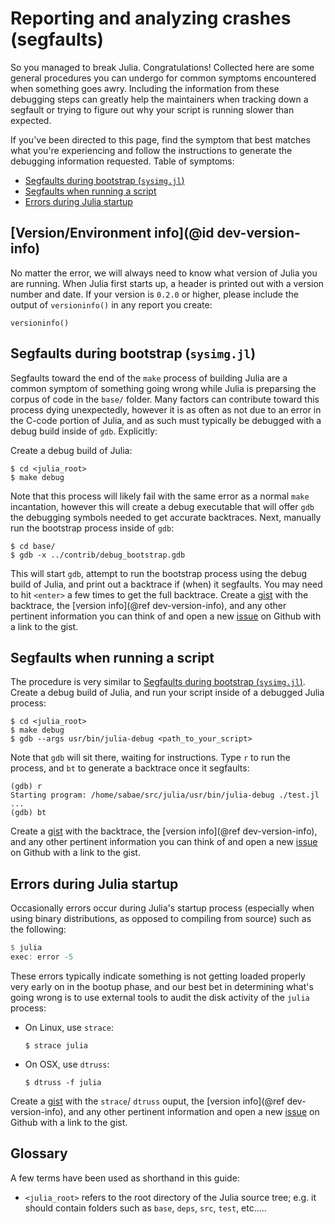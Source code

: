 # Reporting and analyzing crashes (segfaults)

So you managed to break Julia.  Congratulations!  Collected here are some general procedures you
can undergo for common symptoms encountered when something goes awry.  Including the information
from these debugging steps can greatly help the maintainers when tracking down a segfault or trying
to figure out why your script is running slower than expected.

If you've been directed to this page, find the symptom that best matches what you're experiencing
and follow the instructions to generate the debugging information requested.  Table of symptoms:

  * [Segfaults during bootstrap (`sysimg.jl`)](@ref)
  * [Segfaults when running a script](@ref)
  * [Errors during Julia startup](@ref)

## [Version/Environment info](@id dev-version-info)

No matter the error, we will always need to know what version of Julia you are running. When Julia
first starts up, a header is printed out with a version number and date.  If your version is
`0.2.0` or higher, please include the output of `versioninfo()` in any report you create:

```@repl
versioninfo()
```

## Segfaults during bootstrap (`sysimg.jl`)

Segfaults toward the end of the `make` process of building Julia are a common symptom of something
going wrong while Julia is preparsing the corpus of code in the `base/` folder.  Many factors
can contribute toward this process dying unexpectedly, however it is as often as not due to an
error in the C-code portion of Julia, and as such must typically be debugged with a debug build
inside of `gdb`.  Explicitly:

Create a debug build of Julia:

```
$ cd <julia_root>
$ make debug
```

Note that this process will likely fail with the same error as a normal `make` incantation, however
this will create a debug executable that will offer `gdb` the debugging symbols needed to get
accurate backtraces.  Next, manually run the bootstrap process inside of `gdb`:

```
$ cd base/
$ gdb -x ../contrib/debug_bootstrap.gdb
```

This will start `gdb`, attempt to run the bootstrap process using the debug build of Julia, and
print out a backtrace if (when) it segfaults.  You may need to hit `<enter>` a few times to get
the full backtrace.  Create a [gist](https://gist.github.com) with the backtrace, the [version info](@ref dev-version-info),
and any other pertinent information you can think of and open a new [issue](https://github.com/JuliaLang/julia/issues?q=is%3Aopen)
on Github with a link to the gist.

## Segfaults when running a script

The procedure is very similar to [Segfaults during bootstrap (`sysimg.jl`)](@ref).  Create a debug
build of Julia, and run your script inside of a debugged Julia process:

```
$ cd <julia_root>
$ make debug
$ gdb --args usr/bin/julia-debug <path_to_your_script>
```

Note that `gdb` will sit there, waiting for instructions.  Type `r` to run the process, and `bt`
to generate a backtrace once it segfaults:

```
(gdb) r
Starting program: /home/sabae/src/julia/usr/bin/julia-debug ./test.jl
...
(gdb) bt
```

Create a [gist](https://gist.github.com) with the backtrace, the [version info](@ref dev-version-info), and any
other pertinent information you can think of and open a new [issue](https://github.com/JuliaLang/julia/issues?q=is%3Aopen)
on Github with a link to the gist.

## Errors during Julia startup

Occasionally errors occur during Julia's startup process (especially when using binary distributions,
as opposed to compiling from source) such as the following:

```julia
$ julia
exec: error -5
```

These errors typically indicate something is not getting loaded properly very early on in the
bootup phase, and our best bet in determining what's going wrong is to use external tools to audit
the disk activity of the `julia` process:

  * On Linux, use `strace`:

    ```
    $ strace julia
    ```
  * On OSX, use `dtruss`:

    ```
    $ dtruss -f julia
    ```

Create a [gist](https://gist.github.com) with the `strace`/ `dtruss` ouput, the [version info](@ref dev-version-info),
and any other pertinent information and open a new [issue](https://github.com/JuliaLang/julia/issues?q=is%3Aopen)
on Github with a link to the gist.

## Glossary

A few terms have been used as shorthand in this guide:

  * `<julia_root>` refers to the root directory of the Julia source tree; e.g. it should contain folders
    such as `base`, `deps`, `src`, `test`, etc.....
